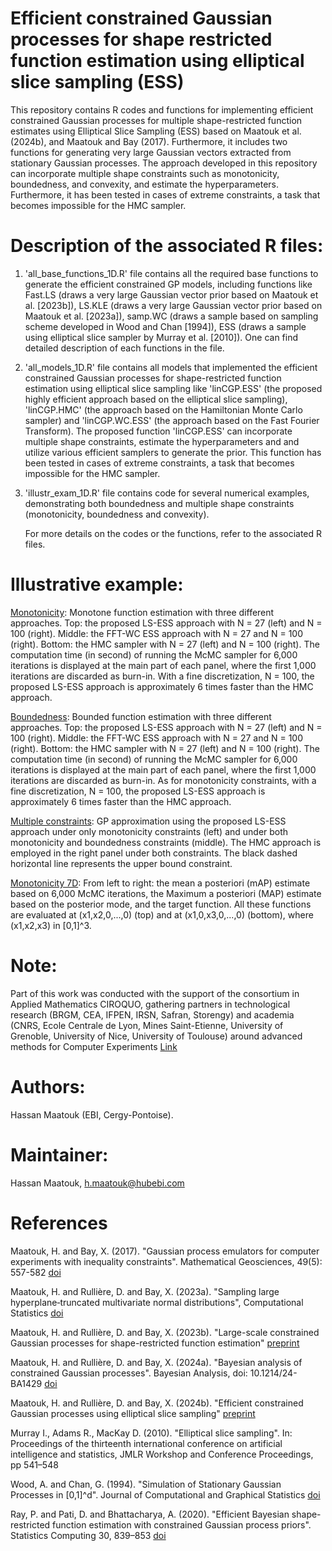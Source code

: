 # Efficient constrained Gaussian processes for shape restricted function estimation using elliptical slice sampling (ESS)
This repository contains R codes and functions for implementing efficient constrained Gaussian processes for multiple shape-restricted function estimates using Elliptical Slice Sampling (ESS) based on Maatouk et al. (2024b), and Maatouk and Bay (2017). Furthermore, it includes two functions for generating very large Gaussian vectors extracted from stationary Gaussian processes. The approach developed in this repository can incorporate multiple shape constraints such as monotonicity, boundedness, and convexity, and estimate the hyperparameters. Furthermore, it has been tested in cases of extreme constraints, a task that becomes impossible for the HMC sampler.

# Description of the associated R files:
1. 'all_base_functions_1D.R' file contains all the required base functions to generate the efficient constrained GP models, including functions like
Fast.LS (draws a very large Gaussian vector prior based on Maatouk et al. [2023b]), LS.KLE (draws a very large Gaussian vector prior based on Maatouk et al. [2023a]),
samp.WC (draws a sample based on sampling scheme developed in Wood and Chan [1994]), ESS (draws a sample using elliptical slice sampler by Murray et al. [2010]).
One can find detailed description of each functions in the file.
2. 'all_models_1D.R' file contains all models that implemented the efficient constrained Gaussian processes for shape-restricted function estimation using elliptical slice sampling like 'linCGP.ESS' (the proposed highly efficient approach based on the elliptical slice sampling), 'linCGP.HMC' (the approach based on the Hamiltonian Monte Carlo sampler) and 'linCGP.WC.ESS' (the approach based on the Fast Fourier Transform). The proposed function 'linCGP.ESS' can incorporate multiple shape constraints, estimate the hyperparameters and and utilize various efficient samplers to generate the prior. This function has been tested in cases of extreme constraints, a task that becomes impossible for the HMC sampler.
3. 'illustr_exam_1D.R' file contains code for several numerical examples, demonstrating both boundedness and multiple shape constraints (monotonicity, boundedness and convexity).


   For more details on the codes or the functions, refer to the associated R files.


# Illustrative example:
[Monotonicity](https://github.com/maatouk/Efficient-constrained-GPs/blob/main/LS-ESSvsHMC_monotonicity.png): Monotone function estimation with three different approaches. Top: the proposed LS-ESS approach with N = 27 (left) and N = 100 (right). Middle: the FFT-WC ESS approach with N = 27 and N = 100 (right). Bottom: the HMC sampler with N = 27 (left) and N = 100 (right). The computation time (in second) of running the McMC sampler for 6,000 iterations is displayed at the main part of each panel, where the first 1,000 iterations are discarded as burn-in. With a fine discretization, N = 100, the proposed LS-ESS approach is approximately 6 times faster than the HMC approach.

[Boundedness](https://github.com/maatouk/Efficient-constrained-GPs/blob/main/LS-ESSvsHMV_boundedness.png): Bounded function estimation with three different approaches. Top: the proposed LS-ESS approach with N = 27 (left) and N = 100 (right). Middle: the FFT-WC ESS approach with N = 27 and N = 100 (right). Bottom: the HMC sampler with N = 27 (left) and N = 100 (right). The computation time (in second) of running the McMC sampler for 6,000 iterations is displayed at the main part of each panel, where the first 1,000 iterations are discarded as burn-in. As for monotonicity constraints, with a fine discretization, N = 100, the proposed LS-ESS approach is approximately 6 times faster than the HMC approach.

[Multiple constraints](https://github.com/maatouk/Efficient-constrained-GPs/blob/main/multiple-shape-constr.png): GP approximation using the proposed LS-ESS approach under only monotonicity constraints (left) and under both monotonicity and boundedness constraints (middle). The HMC approach is employed in the right panel under both constraints. The black dashed horizontal line represents the upper bound constraint.

[Monotonicity 7D](https://github.com/maatouk/Efficient-constrained-GPs/blob/main/monotonicity-7D.png): From left to right: the mean a posteriori (mAP) estimate based on 6,000 McMC iterations, the Maximum a posteriori (MAP) estimate based on the posterior mode, and the target function. All these functions are evaluated at (x1,x2,0,...,0) (top) and at (x1,0,x3,0,...,0) (bottom), where (x1,x2,x3) in [0,1]^3.


# Note:
Part of this work was conducted with the support of the consortium in Applied Mathematics CIROQUO, gathering partners in technological research (BRGM, CEA, IFPEN, IRSN, Safran, Storengy) and academia (CNRS, Ecole Centrale de Lyon, Mines Saint-Etienne, University of Grenoble, University of Nice, University of Toulouse) around advanced methods for Computer Experiments [Link]( https://doi.org/10.5281/zenodo.65812)

# Authors:
Hassan Maatouk (EBI, Cergy-Pontoise).

# Maintainer: 
Hassan Maatouk, h.maatouk@hubebi.com

# References
Maatouk, H. and Bay, X. (2017). "Gaussian process emulators for computer experiments with inequality constraints". Mathematical Geosciences, 49(5): 557-582 [doi](https://link.springer.com/article/10.1007/s11004-017-9673-2)

Maatouk, H. and Rullière, D. and Bay, X. (2023a). "Sampling large hyperplane‐truncated multivariate normal distributions", Computational Statistics [doi](https://link.springer.com/article/10.1007/s00180-023-01416-7)

Maatouk, H. and Rullière, D. and Bay, X. (2023b). "Large-scale constrained Gaussian processes for shape-restricted function estimation" [preprint](https://hal.science/hal-04348962/document)


Maatouk, H. and Rullière, D. and Bay, X. (2024a). "Bayesian analysis of constrained Gaussian processes". Bayesian Analysis, doi: 10.1214/24-BA1429
[doi](https://projecteuclid.org/journals/bayesian-analysis/advance-publication/Bayesian-Analysis-of-Constrained-Gaussian-Processes/10.1214/24-BA1429.full)

Maatouk, H. and Rullière, D. and Bay, X. (2024b). "Efficient constrained Gaussian processes using elliptical slice sampling" [preprint](https://hal.science/hal-04496474)

Murray I., Adams R., MacKay D. (2010). "Elliptical slice sampling". In: Proceedings of the thirteenth international conference on artificial intelligence and statistics, JMLR Workshop and Conference Proceedings, pp 541–548

Wood, A. and Chan, G. (1994). "Simulation of Stationary Gaussian Processes in [0,1]^d". Journal of Computational and Graphical Statistics [doi](https://www.jstor.org/stable/1390903)

Ray, P. and Pati, D. and Bhattacharya, A. (2020). "Efficient Bayesian shape-restricted function estimation with constrained Gaussian process priors". Statistics Computing 30, 839–853 [doi](https://link.springer.com/article/10.1007/s11222-020-09922-0) 
